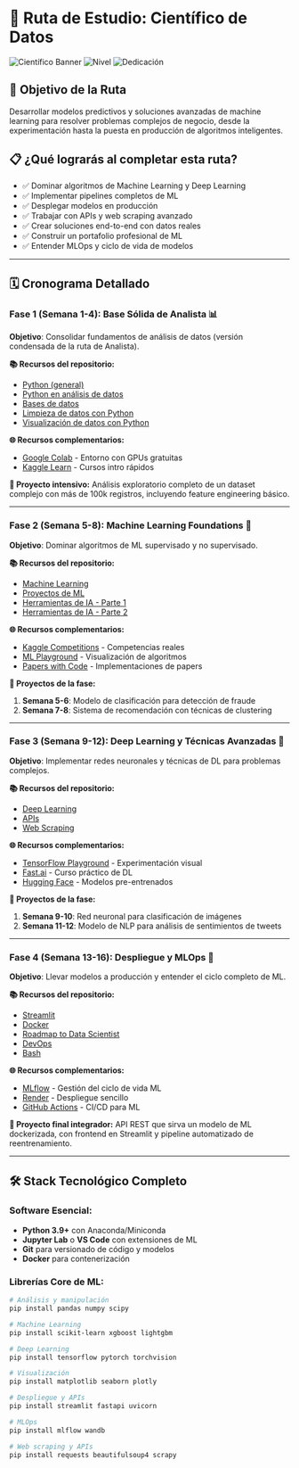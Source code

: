 # 🔬 Ruta de Estudio: Científico de Datos

![Científico Banner](https://img.shields.io/badge/Duración-12--16%20semanas-blue) ![Nivel](https://img.shields.io/badge/Nivel-Intermedio%20a%20Avanzado-red) ![Dedicación](https://img.shields.io/badge/Dedicación-15--20h%2Fsemana-orange)

## 🎯 Objetivo de la Ruta

Desarrollar modelos predictivos y soluciones avanzadas de machine learning para resolver problemas complejos de negocio, desde la experimentación hasta la puesta en producción de algoritmos inteligentes.

## 📋 ¿Qué lograrás al completar esta ruta?

- ✅ Dominar algoritmos de Machine Learning y Deep Learning
- ✅ Implementar pipelines completos de ML
- ✅ Desplegar modelos en producción
- ✅ Trabajar con APIs y web scraping avanzado
- ✅ Crear soluciones end-to-end con datos reales
- ✅ Construir un portafolio profesional de ML
- ✅ Entender MLOps y ciclo de vida de modelos

---

## 🗓️ Cronograma Detallado

### **Fase 1 (Semana 1-4): Base Sólida de Analista** 📊

**Objetivo**: Consolidar fundamentos de análisis de datos (versión condensada de la ruta de Analista).

**📚 Recursos del repositorio:**
- [Python (general)](../1_Fundamentos/Python.pdf)
- [Python en análisis de datos](../3_Analisis_Visualizacion/Python_Analisis_Datos.pdf)
- [Bases de datos](../2_Gestion_Datos/Bases_de_datos.pdf)
- [Limpieza de datos con Python](../2_Gestion_Datos/Limpieza_datos_Python.pdf)
- [Visualización de datos con Python](../3_Analisis_Visualizacion/Visualizacion_Python.pdf)

**🌐 Recursos complementarios:**
- [Google Colab](https://colab.research.google.com/) - Entorno con GPUs gratuitas
- [Kaggle Learn](https://www.kaggle.com/learn) - Cursos intro rápidos

**🎯 Proyecto intensivo:**
Análisis exploratorio completo de un dataset complejo con más de 100k registros, incluyendo feature engineering básico.

---

### **Fase 2 (Semana 5-8): Machine Learning Foundations** 🤖

**Objetivo**: Dominar algoritmos de ML supervisado y no supervisado.

**📚 Recursos del repositorio:**
- [Machine Learning](../4_ML_IA/Machine_Learning.pdf)
- [Proyectos de ML](../4_ML_IA/Proyectos_ML.pdf)
- [Herramientas de IA - Parte 1](../4_ML_IA/Herramientas_IA_1.pdf)
- [Herramientas de IA - Parte 2](../4_ML_IA/Herramientas_IA_2.pdf)

**🌐 Recursos complementarios:**
- [Kaggle Competitions](https://www.kaggle.com/competitions) - Competencias reales
- [ML Playground](https://ml-playground.com/) - Visualización de algoritmos
- [Papers with Code](https://paperswithcode.com) - Implementaciones de papers

**🎯 Proyectos de la fase:**
1. **Semana 5-6**: Modelo de clasificación para detección de fraude
2. **Semana 7-8**: Sistema de recomendación con técnicas de clustering

---

### **Fase 3 (Semana 9-12): Deep Learning y Técnicas Avanzadas** 🧠

**Objetivo**: Implementar redes neuronales y técnicas de DL para problemas complejos.

**📚 Recursos del repositorio:**
- [Deep Learning](../4_ML_IA/Deep_Learning.pdf)
- [APIs](../2_Gestion_Datos/APIs.pdf)
- [Web Scraping](../2_Gestion_Datos/Web_Scraping.pdf)

**🌐 Recursos complementarios:**
- [TensorFlow Playground](https://playground.tensorflow.org/) - Experimentación visual
- [Fast.ai](https://course.fast.ai) - Curso práctico de DL
- [Hugging Face](https://huggingface.co/spaces) - Modelos pre-entrenados

**🎯 Proyectos de la fase:**
1. **Semana 9-10**: Red neuronal para clasificación de imágenes
2. **Semana 11-12**: Modelo de NLP para análisis de sentimientos de tweets

---

### **Fase 4 (Semana 13-16): Despliegue y MLOps** 🚀

**Objetivo**: Llevar modelos a producción y entender el ciclo completo de ML.

**📚 Recursos del repositorio:**
- [Streamlit](../6_Desarrollo/Streamlit.pdf)
- [Docker](../6_Desarrollo/Docker.pdf)
- [Roadmap to Data Scientist](../5_Roadmaps/Roadmap_Data_Scientist.pdf)
- [DevOps](../6_Desarrollo/DevOps.pdf)
- [Bash](../6_Desarrollo/Bash.pdf) 

**🌐 Recursos complementarios:**
- [MLflow](https://mlflow.org/) - Gestión del ciclo de vida ML
- [Render](https://render.com/) - Despliegue sencillo
- [GitHub Actions](https://github.com/features/actions) - CI/CD para ML

**🎯 Proyecto final integrador:**
API REST que sirva un modelo de ML dockerizada, con frontend en Streamlit y pipeline automatizado de reentrenamiento.

---

## 🛠️ Stack Tecnológico Completo

### Software Esencial:
- **Python 3.9+** con Anaconda/Miniconda
- **Jupyter Lab** o **VS Code** con extensiones de ML
- **Git** para versionado de código y modelos
- **Docker** para contenerización

### Librerías Core de ML:
```bash
# Análisis y manipulación
pip install pandas numpy scipy

# Machine Learning
pip install scikit-learn xgboost lightgbm

# Deep Learning
pip install tensorflow pytorch torchvision

# Visualización
pip install matplotlib seaborn plotly

# Despliegue y APIs
pip install streamlit fastapi uvicorn

# MLOps
pip install mlflow wandb

# Web scraping y APIs
pip install requests beautifulsoup4 scrapy